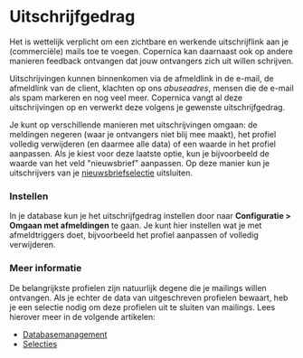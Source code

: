 # Uitschrijfgedrag
Het is wettelijk verplicht om een zichtbare en werkende uitschrijflink aan
je (commerciële) mails toe te voegen. Copernica kan daarnaast ook op andere
manieren feedback ontvangen dat jouw ontvangers zich uit willen schrijven.

Uitschrijvingen kunnen binnenkomen via de afmeldlink in de e-mail, de
afmeldlink van de client, klachten op ons *abuseadres*, mensen die de e-mail
als spam markeren en nog veel meer. Copernica vangt al deze uitschrijvingen op
en verwerkt deze volgens je gewenste uitschrijfgedrag.

Je kunt op verschillende manieren met uitschrijvingen omgaan: de meldingen
negeren (waar je ontvangers niet blij mee maakt), het profiel volledig
verwijderen (en daarmee alle data) of een waarde in het profiel aanpassen. Als
je kiest voor deze laatste optie, kun je bijvoorbeeld de waarde van het veld
"nieuwsbrief" aanpassen. Op deze manier kun je uitschrijvers van je
[nieuwsbriefselectie](create-a-mailing-list) uitsluiten.

### Instellen
In je database kun je het uitschrijfgedrag instellen door naar **Configuratie > Omgaan met afmeldingen** te gaan. 
Je kunt hier instellen wat je met afmeldtriggers doet, bijvoorbeeld het profiel aanpassen of volledig verwijderen.

### Meer informatie
De belangrijkste profielen zijn natuurlijk degene die je mailings willen
ontvangen. Als je echter de data van uitgeschreven profielen bewaart,
heb je een selectie nodig om deze profielen uit te sluiten van mailings.
Lees hierover meer in de volgende artikelen:

* [Databasemanagement](./database-management)
* [Selecties](./database-selection-introduction)
